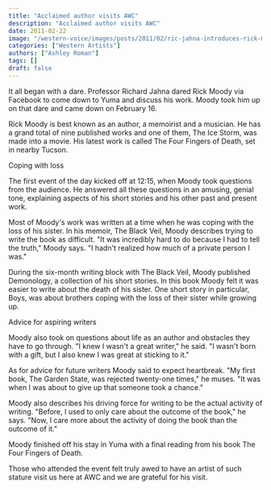 ```yaml
---
title: "Acclaimed author visits AWC"
description: "Acclaimed author visits AWC"
date: 2011-02-22
image: "/western-voice/images/posts/2011/02/ric-jahna-introduces-rick-moody.jpg"
categories: ["Western Artists"]
authors: ["Ashley Roman"]
tags: []
draft: false
---
```

It all began with a dare. Professor Richard Jahna dared Rick Moody via Facebook to come down to Yuma and discuss his work. Moody took him up on that dare and came down on February 16.

Rick Moody is best known as an author, a memoirist and a musician. He has a grand total of nine published works and one of them, The Ice Storm, was made into a movie. His latest work is called The Four Fingers of Death, set in nearby Tucson.

Coping with loss

The first event of the day kicked off at 12:15, when Moody took questions from the audience. He answered all these questions in an amusing, genial tone, explaining aspects of his short stories and his other past and present work.

Most of Moody's work was written at a time when he was coping with the loss of his sister. In his memoir, The Black Veil, Moody describes trying to write the book as difficult. "It was incredibly hard to do because I had to tell the truth," Moody says. "I hadn't realized how much of a private person I was."

During the six-month writing block with The Black Veil, Moody published Demonology, a collection of his short stories. In this book Moody felt it was easier to write about the death of his sister. One short story in particular, Boys, was about brothers coping with the loss of their sister while growing up.

Advice for aspiring writers

Moody also took on questions about life as an author and obstacles they have to go through. "I knew I wasn't a great writer," he said. "I wasn't born with a gift, but I also knew I was great at sticking to it."

As for advice for future writers Moody said to expect heartbreak. "My first book, The Garden State, was rejected twenty-one times," he muses. "It was when I was about to give up that someone took a chance."

Moody also describes his driving force for writing to be the actual activity of writing. "Before, I used to only care about the outcome of the book," he says. "Now, I care more about the activity of doing the book than the outcome of it."

Moody finished off his stay in Yuma with a final reading from his book The Four Fingers of Death.

Those who attended the event felt truly awed to have an artist of such stature visit us here at AWC and we are grateful for his visit.